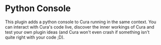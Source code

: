 Python Console
============

This plugin adds a python console to Cura running in the same context. You can interact with Cura's code live, discover the inner workings of Cura and test your own plugin ideas (and Cura won't even crash if something isn't quite right with your code ;D).
